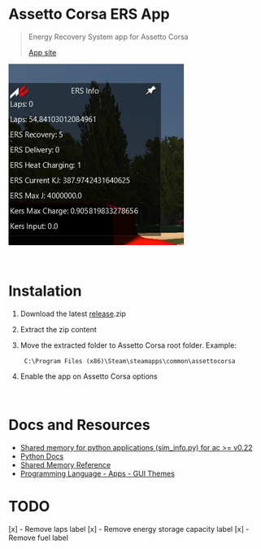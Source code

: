 # Assetto Corsa ERS App

> Energy Recovery System app for Assetto Corsa
>
> [App site](https://lucaswander.github.io/Assetto-Corsa-ERS-App/)

![App screenshot](./pics/screenshot.jpg)

<br>

# Instalation

1. Download the latest [release](https://github.com/LucasWander/Assetto-Corsa-ERS-App/releases).zip
2. Extract the zip content
3. Move the extracted folder to Assetto Corsa root folder. Example:

        C:\Program Files (x86)\Steam\steamapps\common\assettocorsa
4. Enable the app on Assetto Corsa options

<br>

# Docs and Resources

- [Shared memory for python applications (sim_info.py) for ac >= v0.22](https://www.assettocorsa.net/forum/index.php?threads/shared-memory-for-python-applications-sim_info-py-for-ac-v0-22.11382/)
- [Python Docs](https://www.assettocorsa.net/forum/index.php?threads/python-doc-update-25-05-2017.517/)
- [Shared Memory Reference](https://www.assettocorsa.net/forum/index.php?threads/shared-memory-reference-25-05-2017.3352/)
- [Programming Language - Apps - GUI Themes](https://www.assettocorsa.net/forum/index.php?forums/programming-language-apps-gui-themes.22/)


# TODO

[x] - Remove laps label
[x] - Remove energy storage capacity label
[x] - Remove fuel label
